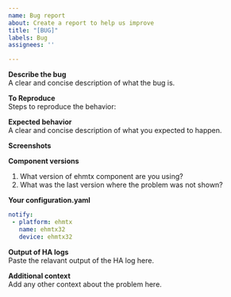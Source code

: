 ```yaml
---
name: Bug report
about: Create a report to help us improve
title: "[BUG]"
labels: Bug
assignees: ''

---
```


**Describe the bug**  
A clear and concise description of what the bug is.

**To Reproduce**  
Steps to reproduce the behavior:

**Expected behavior**  
A clear and concise description of what you expected to happen.

**Screenshots**  

**Component versions**  
1. What version of ehmtx component are you using?
2. What was the last version where the problem was not shown?

**Your configuration.yaml**  
```yaml
notify:
 - platform: ehmtx
   name: ehmtx32
   device: ehmtx32
````
**Output of HA logs**  
Paste the relavant output of the HA log here.

**Additional context**  
Add any other context about the problem here.
